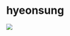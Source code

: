 # hyeonsung

<img src="https://img.shields.io/badge/Javasrcipt-F7DF1E?style=flat-square&logo=firebase&logoColor=white"/>
